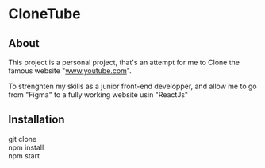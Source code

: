 # CloneTube

## About

This project is a personal project, that's an attempt for me to Clone the famous website "www.youtube.com".

To strenghten my skills as a junior front-end developper, and allow me to go from "Figma" to a fully working website usin "ReactJs"

## Installation

git clone<br>
npm install<br>
npm start
